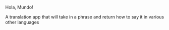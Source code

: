 Hola, Mundo!

A translation app that will take in a phrase and return how to say it in various other languages
